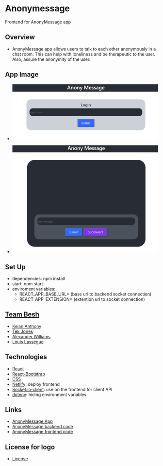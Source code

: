 # Anonymessage
Frontend for AnonyMessage app

## Overview
- AnonyMessage app allows users to talk to each other anonymously in a chat room. This can help with loneliness and be therapeutic to the user. Also, assure the anonymity of the user.

## App Image
- ![login page](anonyimage1.png)

- ![main page](anonyimage2.png)

## Set Up
- dependencies: npm install
- start: npm start
- enviroment variables:
  * REACT_APP_BASE_URL= (base url to backend socket connection)
  * REACT_APP_EXTENSION= (extention url to socket connection)

## [Team Besh](https://github.com/BESH-401)
- [Keian Anthony](https://github.com/Keian-A)
- [Tek Jones](https://github.com/Tekthree)
- [Alexander Williams](https://github.com/SpaceLobster2311)
- [Louis Lassegue](https://github.com/mrloulass)

## Technologies
- [React](https://reactjs.org/docs/getting-started.html)
- [React-Bootstrap](https://react-bootstrap.github.io/getting-started/introduction)
- [CSS](https://www.w3.org/TR/CSS/#css)
- [Netlify](https://docs.netlify.com/?_ga=2.207155094.468485586.1626298259-1438724036.1626298259): deploy frontend
- [Socket.io-client](https://socket.io/docs/v4/client-api/): use on the frontend for client API
- [dotenv](https://www.npmjs.com/package/dotenv): hiding environment variables

## Links
- [AnonyMessage App](https://anony-message.netlify.app/)
- [AnonyMessage backend code](https://github.com/BESH-401/anonymessage-backend)
- [AnonyMessage frontend code](https://github.com/BESH-401/anonymessage-frontend)

## License for logo
- [License](./license_certificate_E24LFNRBUZ.txt)